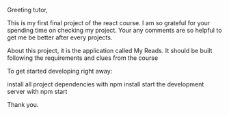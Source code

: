 Greeting tutor,

This is my first final project of the react course. I am so grateful for your spending time on checking my project. Your any comments are so helpful to get me 
be better after every projects. 

About this project, it is the application called My Reads. It should be built following the requirements and clues from the course

To get started developing right away:

install all project dependencies with npm install
start the development server with npm start

Thank you.